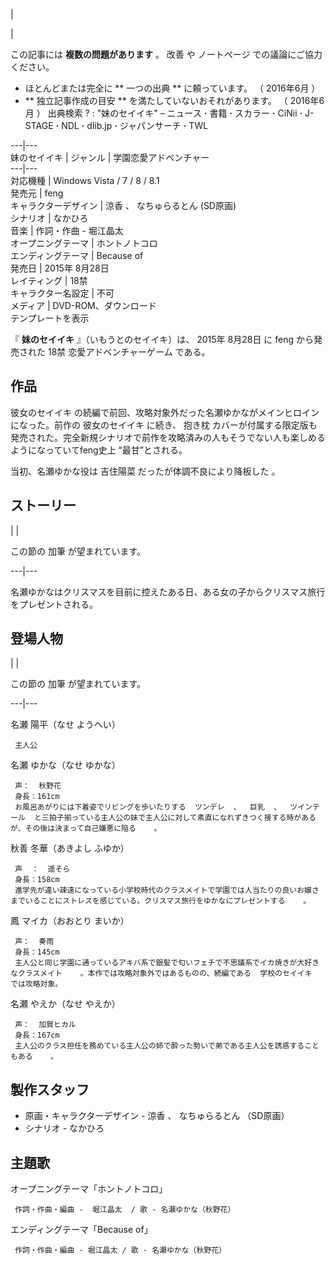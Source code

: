 |

|

この記事には **複数の問題があります** 。  改善  や  ノートページ  での議論にご協力ください。

  * ほとんどまたは完全に ** 一つの出典  ** に頼っています。  （  2016年6月  ） 
  * ** 独立記事作成の目安  ** を満たしていないおそれがあります。  （  2016年6月  ）  出典検索  ?  :  "妹のセイイキ"  –  ニュース  **·** 書籍  **·** スカラー  **·** CiNii  **·** J-STAGE  **·** NDL  **·** dlib.jp  **·** ジャパンサーチ  **·** TWL 

  
  
---|---  
妹のセイイキ  |  ジャンル  |  学園恋愛アドベンチャー   
---|---  
対応機種  |  Windows Vista  /  7  /  8  /  8.1   
発売元  |  feng   
キャラクターデザイン  |  涼香  、  なちゅらるとん  (SD原画)   
シナリオ  |  なかひろ   
音楽  |  作詞・作曲 -  堀江晶太   
オープニングテーマ  |  ホントノトコロ   
エンディングテーマ  |  Because of   
発売日  |  2015年  8月28日   
レイティング  |  18禁   
キャラクター名設定  |  不可   
メディア  |  DVD-ROM、ダウンロード   
テンプレートを表示  
  
『 **妹のセイイキ** 』（いもうとのセイイキ）は、  2015年  8月28日  に  feng  から発売された  18禁  恋愛アドベンチャーゲーム
である。

##  作品  

彼女のセイイキ  の続編で前回、攻略対象外だった名瀬ゆかながメインヒロインになった。前作の  彼女のセイイキ  に続き、  抱き枕
カバーが付属する限定版も発売された。完全新規シナリオで前作を攻略済みの人もそうでない人も楽しめるようになっていてfeng史上 “最甘”とされる。

当初、名瀬ゆかな役は  吉住陽菜  だったが体調不良により降板した    。

##  ストーリー  

|  | 

この節の  加筆  が望まれています。  
  
---|---  
  
名瀬ゆかなはクリスマスを目前に控えたある日、ある女の子からクリスマス旅行をプレゼントされる。

##  登場人物  

|  | 

この節の  加筆  が望まれています。  
  
---|---  
  
名瀬 陽平（なせ ようへい）

     主人公 
名瀬 ゆかな（なせ ゆかな）

     声：  秋野花 
     身長：161cm 
     お風呂あがりには下着姿でリビングを歩いたりする  ツンデレ  、  巨乳  、  ツインテール  と三拍子揃っている主人公の妹で主人公に対して素直になれずきつく接する時があるが、その後は決まって自己嫌悪に陥る    。 
秋善 冬華（あきよし ふゆか）

     声  ：  遥そら 
     身長：158cm 
     進学先が違い疎遠になっている小学校時代のクラスメイトで学園では人当たりの良いお嬢さまでいることにストレスを感じている。クリスマス旅行をゆかなにプレゼントする    。 
鳳 マイカ（おおとり まいか）

     声：  奏雨 
     身長：145cm 
     主人公と同じ学園に通っているアキバ系で銀髪で匂いフェチで不思議系でイカ焼きが大好きなクラスメイト    。本作では攻略対象外ではあるものの、続編である  学校のセイイキ  では攻略対象。 
名瀬 やえか（なせ やえか）

     声：  加賀ヒカル 
     身長：167cm 
     主人公のクラス担任を務めている主人公の姉で酔った勢いで弟である主人公を誘惑することもある    。 

##  製作スタッフ  

  * 原画・キャラクターデザイン -  涼香  、  なちゅらるとん  （SD原画） 
  * シナリオ -  なかひろ 

##  主題歌  

オープニングテーマ「ホントノトコロ」

     作詞・作曲・編曲 -  堀江晶太  / 歌 - 名瀬ゆかな（秋野花） 
エンディングテーマ「Because of」

     作詞・作曲・編曲 - 堀江晶太 / 歌 - 名瀬ゆかな（秋野花） 

